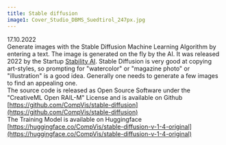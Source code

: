 ```yaml
---
title: Stable diffusion
image1: Cover_Studio_DBMS_Suedtirol_247px.jpg
---
```

17.10.2022  
Generate images with the Stable Diffusion Machine Learning Algorithm by entering a text. The image is generated on the fly by the AI.
It was released 2022 by the Startup [Stability AI](https://stability.ai/blog/stable-diffusion-public-release). Stable Diffusion is very good at copying art-styles, so prompting for "watercolor" or "magazine photo" or "illustration"
is a good idea. Generally one needs to generate a few images to find an appealing one.  
The source code is released as Open Source Software under the "CreativeML Open RAIL-M" License and is available on Github [https://github.com/CompVis/stable-diffusion](https://github.com/CompVis/stable-diffusion)  
The Training Model is available on Huggingface [https://huggingface.co/CompVis/stable-diffusion-v-1-4-original](https://huggingface.co/CompVis/stable-diffusion-v-1-4-original)
<!-- Publication date: September 29, 2022 -->